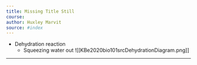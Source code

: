 ```yaml
---
title: Missing Title Still
course: 
author: Huxley Marvit
source: #index
---
```



- Dehydration reaction
	- Squeezing water out
	![[KBe2020bio101srcDehydrationDiagram.png]]

---